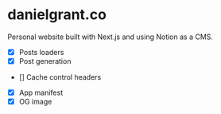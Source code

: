 # danielgrant.co

Personal website built with Next.js and using Notion as a CMS.

- [x] Posts loaders
- [x] Post generation
- [] Cache control headers
- [x] App manifest
- [x] OG image
